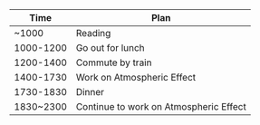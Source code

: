 
| Time      | Plan                                   |
| --------- | -------------------------------------- |
| ~1000     | Reading                                |
| 1000-1200 | Go out for lunch                       |
| 1200-1400 | Commute by train                       |
| 1400-1730 | Work on Atmospheric Effect             |
| 1730-1830 | Dinner                                 |
| 1830~2300 | Continue to work on Atmospheric Effect |

